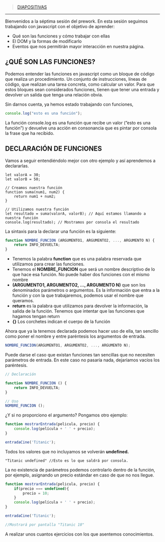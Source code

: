 >[DIAPOSITIVAS](S7-recursos/introduccion.pdf)

---

Bienvenidos a la séptima sesión del prework. En esta sesión seguimos trabajando con javascript con el objetivo de aprender:

- Qué son las funciones y cómo trabajar con ellas
- El DOM y la formas de modificarlo
- Eventos que nos permitirán mayor interacción en nuestra página.

## ¿QUÉ SON LAS FUNCIONES?

Podemos entender las funciones en javascript como un bloque de código que realiza un procedimiento. Un conjunto de instrucciones, líneas de código, que realizan una tarea concreta, como calcular un valor. Para que estos bloques sean considerados funciones, tienen que tener una entrada y devolver un salida que tenga una relación obvia.

Sin darnos cuenta, ya hemos estado trabajando con funciones,

```js
console.log("esto es una función");
```

La función console.log es una función que recibe un valor (”esto es una función”) y devuelve una acción en consonancia que es pintar por consola la frase que ha recibido.

## DECLARACIÓN DE FUNCIONES

Vamos a seguir entendiéndolo mejor con otro ejemplo y así aprendemos a declararlas.

```
let valorA = 30;
let valorB = 50;

// Creamos nuestra función
function suma(num1, num2) {
	return num1 + num2;
}

// Utilizamos nuestra función
let resultado = suma(valorA, valorB); // Aquí estamos llamando a nuestra función
console.log(resultado); // Mostramos por consola el resultado
```

La sintaxis para la declarar una función  es la siguiente:

```js
function NOMBRE_FUNCION (ARGUMENTO1, ARGUMENTO2, ..., ARGUMENTO N) {
	return INFO_DEVUELTA;
}
```

- Tenemos la palabra **function** que es una palabra reservada que utilizamos para crear las funciones.
- Tenemos el **NOMBRE_FUNCION** que será un nombre descriptivo de lo que hace esa función. No puede haber dos funciones con el mismo nombre
- **(ARGUMENTO1, ARGUMENTO2, ..., ARGUMENTO N)** que son los denominados parámetros o argumentos. Es la información que entra a la función y con la que trabajaremos, podemos usar el nombre que queramos.
- **return** es la palabra que utilizamos para devolver la información, la salida de la función. Tenemos que intentar que las funciones que hagamos tengan return
- **{}** Los corchetes indican el cuerpo de la función

Ahora que ya la tenemos declarada podemos hacer uso de ella, tan sencillo como poner el nombre y entre paréntesis los argumentos de entrada.

```js
NOMBRE_FUNCION(ARGUMENTO1, ARGUMENTO2, ..., ARGUMENTO N);
```

 Puede darse el caso que existan funciones tan sencillas que no necesiten parámetros de entrada. En este caso no pasaría nada, dejaríamos vacíos los paréntesis.

```js
// Declaración

function NOMBRE_FUNCION () {
	return INFO_DEVUELTA;
}

// Uso
NOMBRE_FUNCION ();
```

¿Y si no proporciono el argumento? Pongamos otro ejemplo:

```js
function mostrarEntrada(pelicula, precio) {
	console.log(película + ' ' + precio);
}

entradaCine('Titanic');
```

Todos los valores que no incluyamos se volverán **undefined.** 

```
"Titanic undefined" //Esto es lo que saldrá por consola.
```

La no existencia de parámetros podemos controlarlo dentro de la función, por ejemplo, asignando un precio estándar en caso de que no nos llegue.

```js
function mostrarEntrada(pelicula, precio) {
	if(precio === undefined){
		precio = 10;		
	}
	console.log(película + ' ' + precio);
}

entradaCine('Titanic');

//Mostrará por pantalla "Titanic 10"
```

A realizar unos cuantos ejercicios con los que asentemos conocimientos.

